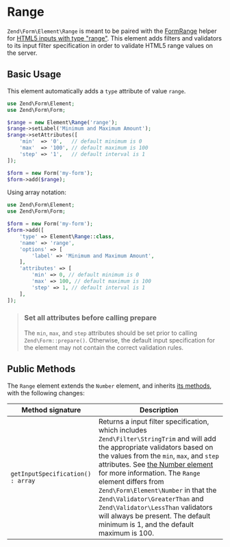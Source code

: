 # Range

`Zend\Form\Element\Range` is meant to be paired with the
[FormRange](../helper/form-range.md) helper for
[HTML5 inputs with type "range"](http://www.whatwg.org/specs/web-apps/current-work/multipage/states-of-the-type-attribute.html#range-state-%28type=range%29).
This element adds filters and validators to its input filter specification in
order to validate HTML5 range values on the server.

## Basic Usage

This element automatically adds a `type` attribute of value `range`.

```php
use Zend\Form\Element;
use Zend\Form\Form;

$range = new Element\Range('range');
$range->setLabel('Minimum and Maximum Amount');
$range->setAttributes([
    'min'  => '0',   // default minimum is 0
    'max'  => '100', // default maximum is 100
    'step' => '1',   // default interval is 1
]);

$form = new Form('my-form');
$form->add($range);
```

Using array notation:

```php
use Zend\Form\Element;
use Zend\Form\Form;

$form = new Form('my-form');
$form->add([
	'type' => Element\Range::class,
	'name' => 'range',
	'options' => [
		'label' => 'Minimum and Maximum Amount',
	],
	'attributes' => [
		'min' => 0, // default minimum is 0
		'max' => 100, // default maximum is 100
		'step' => 1, // default interval is 1
	],
]);
```

> ### Set all attributes before calling prepare
> 
> The `min`, `max`, and `step` attributes should be set prior to calling
> `Zend\Form::prepare()`. Otherwise, the default input specification for the
> element may not contain the correct validation rules.

## Public Methods

The `Range` element extends the `Number` element, and inherits
[its methods](number.md#public-methods), with the following changes:

Method signature                  | Description
--------------------------------- | -----------
`getInputSpecification() : array` | Returns a input filter specification, which includes `Zend\Filter\StringTrim` and will add the appropriate validators based on the values from the `min`, `max`, and `step` attributes. See [the Number element](number.md#public-methods) for more information.  The `Range` element differs from `Zend\Form\Element\Number` in that the `Zend\Validator\GreaterThan` and `Zend\Validator\LessThan` validators will always be present. The default minimum is 1, and the default maximum is 100.

